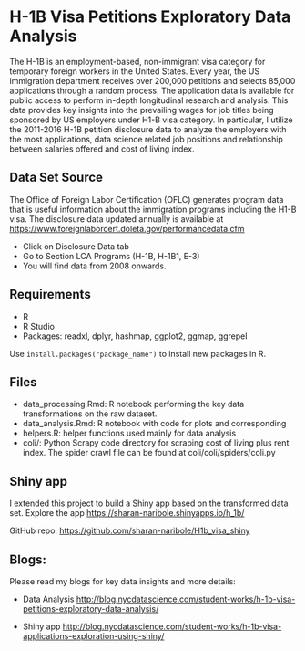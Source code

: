 # H-1B Visa Petitions Exploratory Data Analysis

The H-1B is an employment-based, non-immigrant visa category for temporary foreign workers in the United States. Every year, the US immigration department receives over 200,000 petitions and selects 85,000 applications through a random process. The application data is available for public access to perform in-depth longitudinal research and analysis. This data provides key insights into the prevailing wages for job titles being sponsored by US employers under H1-B visa category. In particular, I utilize the 2011-2016 H-1B petition disclosure data to analyze the employers with the most applications, data science related job positions and relationship between salaries offered and cost of living index.



## Data Set Source
The Office of Foreign Labor Certification (OFLC) generates program data that is useful information about the immigration programs including the H1-B visa. The disclosure data updated annually is available at https://www.foreignlaborcert.doleta.gov/performancedata.cfm

- Click on Disclosure Data tab
- Go to Section LCA Programs (H-1B, H-1B1, E-3)
- You will find data from 2008 onwards.

## Requirements
- R
- R Studio
- Packages: readxl, dplyr, hashmap, ggplot2, ggmap, ggrepel

Use `install.packages("package_name")` to install new packages in R.

## Files

- data_processing.Rmd: R notebook performing the key data transformations on the raw dataset.
- data_analysis.Rmd: R notebook with code for plots and corresponding 
- helpers.R: helper functions used mainly for data analysis
- coli/: Python Scrapy code directory for scraping cost of living plus rent index. The spider crawl file can be found at coli/coli/spiders/coli.py

## Shiny app
I extended this project to build a Shiny app based on the transformed data set. Explore the app https://sharan-naribole.shinyapps.io/h_1b/

GitHub repo: https://github.com/sharan-naribole/H1b_visa_shiny

## Blogs:

Please read my blogs for key data insights and more details:
 - Data Analysis http://blog.nycdatascience.com/student-works/h-1b-visa-petitions-exploratory-data-analysis/
 
 - Shiny app http://blog.nycdatascience.com/student-works/h-1b-visa-applications-exploration-using-shiny/
